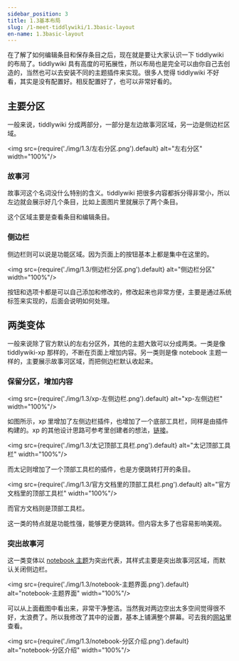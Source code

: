 ```yaml
---
sidebar_position: 3
title: 1.3基本布局
slug: /1-meet-tiddlywiki/1.3basic-layout
en-name: 1.3basic-layout
---
```


在了解了如何编辑条目和保存条目之后，现在就是要让大家认识一下 tiddlywiki 的布局了。tiddlywiki 具有高度的可拓展性，所以布局也是完全可以由你自己去创造的，当然也可以去安装不同的主题插件来实现。很多人觉得 tiddlywiki 不好看，其实是没有配置好。相反配置好了，也可以非常好看的。

## 主要分区

一般来说，tiddlywiki 分成两部分，一部分是左边故事河区域，另一边是侧边栏区域。

<img src={require('./img/1.3/左右分区.png').default} alt="左右分区" width="100%"/>

### 故事河

故事河这个名词没什么特别的含义。tiddlywiki 把很多内容都拆分得非常小，所以左边就会展示好几个条目，比如上面图片里就展示了两个条目。

这个区域主要是查看条目和编辑条目。

### 侧边栏

侧边栏则可以说是功能区域。因为页面上的按钮基本上都是集中在这里的。

<img src={require('./img/1.3/侧边栏分区.png').default} alt="侧边栏分区" width="100%"/>

按钮和选项卡都是可以自己添加和修改的，修改起来也非常方便，主要是通过系统标签来实现的，后面会说明如何处理。

## 两类变体

一般来说除了官方默认的左右分区外，其他的主题大致可以分成两类。一类是像 tiddlywiki-xp 那样的，不断在页面上增加内容。另一类则是像 notebook 主题一样的，主要展示故事河区域，而把侧边栏默认收起来。

### 保留分区，增加内容

<img src={require('./img/1.3/xp-左侧边栏.png').default} alt="xp-左侧边栏" width="100%"/>

如图所示，xp 里增加了左侧边栏插件，也增加了一个底部工具栏，同样是由插件构建的。xp 的其他设计思路可参考里创建者的想法，[链接](https://talk.tidgi.fun/topic/8/tiddlywiki-xp-%E4%B8%80%E4%BB%BD%E6%95%99%E7%A8%8B-%E4%BD%86%E4%B8%8D%E4%BB%85%E4%BB%85%E6%98%AF%E6%95%99%E7%A8%8B)。

<img src={require('./img/1.3/太记顶部工具栏.png').default} alt="太记顶部工具栏" width="100%"/>

而太记则增加了一个顶部工具栏的插件，也是方便跳转打开的条目。

<img src={require('./img/1.3/官方文档里的顶部工具栏.png').default} alt="官方文档里的顶部工具栏" width="100%"/>

而官方文档则是顶部工具栏。

这一类的特点就是功能性强，能够更方便跳转。但内容太多了也容易影响美观。

### 突出故事河

这一类变体以 [notebook 主题](https://nicolas.petton.fr/tw/notebook.html)为突出代表，其样式主要是突出故事河区域，而默认关闭侧边栏。

<img src={require('./img/1.3/notebook-主题界面.png').default} alt="notebook-主题界面" width="100%"/>

可以从上面截图中看出来，非常干净整洁。当然我对两边空出太多空间觉得很不好，太浪费了。所以我修改了其中的设置，基本上铺满整个屏幕。可去我的[网站](https://dongrentianyu.github.io/WENAI/)里查看。

<img src={require('./img/1.3/notebook-分区介绍.png').default} alt="notebook-分区介绍" width="100%"/>
